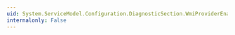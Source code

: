 ```yaml
---
uid: System.ServiceModel.Configuration.DiagnosticSection.WmiProviderEnabled
internalonly: False
---
```


